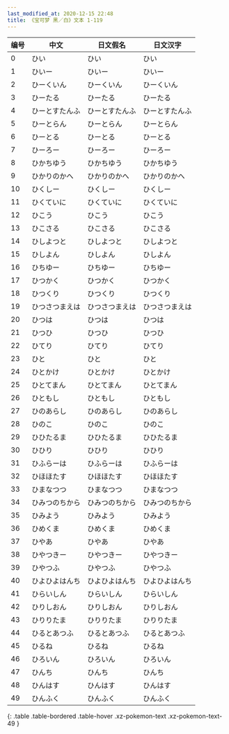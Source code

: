 ```yaml
---
last_modified_at: 2020-12-15 22:48
title: 《宝可梦 黑／白》文本 1-119
---
```

| 编号 | 中文 | 日文假名 | 日文汉字 |
| ---- | ---- | ---- | --- |
| 0 | ひい | ひい | ひい |
| 1 | ひいー | ひいー | ひいー |
| 2 | ひーくいん | ひーくいん | ひーくいん |
| 3 | ひーたる | ひーたる | ひーたる |
| 4 | ひーとすたんふ | ひーとすたんふ | ひーとすたんふ |
| 5 | ひーとらん | ひーとらん | ひーとらん |
| 6 | ひーとる | ひーとる | ひーとる |
| 7 | ひーろー | ひーろー | ひーろー |
| 8 | ひかちゆう | ひかちゆう | ひかちゆう |
| 9 | ひかりのかへ | ひかりのかへ | ひかりのかへ |
| 10 | ひくしー | ひくしー | ひくしー |
| 11 | ひくていに | ひくていに | ひくていに |
| 12 | ひこう | ひこう | ひこう |
| 13 | ひこさる | ひこさる | ひこさる |
| 14 | ひしよつと | ひしよつと | ひしよつと |
| 15 | ひしよん | ひしよん | ひしよん |
| 16 | ひちゆー | ひちゆー | ひちゆー |
| 17 | ひつかく | ひつかく | ひつかく |
| 18 | ひつくり | ひつくり | ひつくり |
| 19 | ひつさつまえは | ひつさつまえは | ひつさつまえは |
| 20 | ひつは | ひつは | ひつは |
| 21 | ひつひ | ひつひ | ひつひ |
| 22 | ひてり | ひてり | ひてり |
| 23 | ひと | ひと | ひと |
| 24 | ひとかけ | ひとかけ | ひとかけ |
| 25 | ひとてまん | ひとてまん | ひとてまん |
| 26 | ひともし | ひともし | ひともし |
| 27 | ひのあらし | ひのあらし | ひのあらし |
| 28 | ひのこ | ひのこ | ひのこ |
| 29 | ひひたるま | ひひたるま | ひひたるま |
| 30 | ひひり | ひひり | ひひり |
| 31 | ひふらーは | ひふらーは | ひふらーは |
| 32 | ひほほたす | ひほほたす | ひほほたす |
| 33 | ひまなつつ | ひまなつつ | ひまなつつ |
| 34 | ひみつのちから | ひみつのちから | ひみつのちから |
| 35 | ひみよう | ひみよう | ひみよう |
| 36 | ひめくま | ひめくま | ひめくま |
| 37 | ひやあ | ひやあ | ひやあ |
| 38 | ひやつきー | ひやつきー | ひやつきー |
| 39 | ひやつふ | ひやつふ | ひやつふ |
| 40 | ひよひよはんち | ひよひよはんち | ひよひよはんち |
| 41 | ひらいしん | ひらいしん | ひらいしん |
| 42 | ひりしおん | ひりしおん | ひりしおん |
| 43 | ひりりたま | ひりりたま | ひりりたま |
| 44 | ひるとあつふ | ひるとあつふ | ひるとあつふ |
| 45 | ひるね | ひるね | ひるね |
| 46 | ひろいん | ひろいん | ひろいん |
| 47 | ひんち | ひんち | ひんち |
| 48 | ひんはす | ひんはす | ひんはす |
| 49 | ひんふく | ひんふく | ひんふく |
{: .table .table-bordered .table-hover .xz-pokemon-text .xz-pokemon-text-49 }